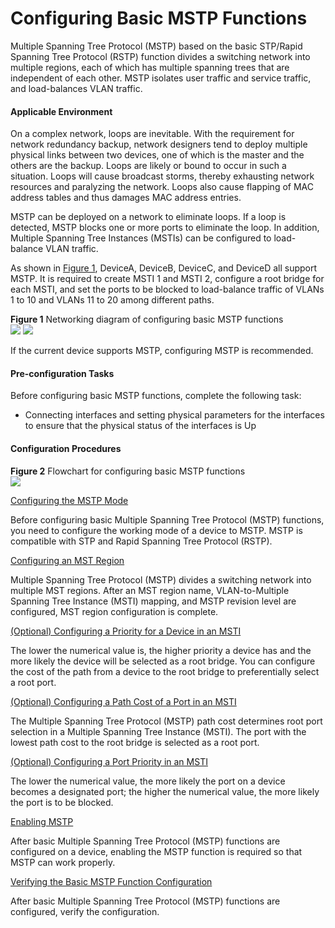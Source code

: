 Configuring Basic MSTP Functions
================================

Multiple Spanning Tree Protocol (MSTP) based on the basic STP/Rapid Spanning Tree Protocol (RSTP) function divides a switching network into multiple regions, each of which has multiple spanning trees that are independent of each other. MSTP isolates user traffic and service traffic, and load-balances VLAN traffic.

#### Applicable Environment

On a complex network, loops are inevitable. With the requirement for network redundancy backup, network designers tend to deploy multiple physical links between two devices, one of which is the master and the others are the backup. Loops are likely or bound to occur in such a situation. Loops will cause broadcast storms, thereby exhausting network resources and paralyzing the network. Loops also cause flapping of MAC address tables and thus damages MAC address entries.

MSTP can be deployed on a network to eliminate loops. If a loop is detected, MSTP blocks one or more ports to eliminate the loop. In addition, Multiple Spanning Tree Instances (MSTIs) can be configured to load-balance VLAN traffic.

As shown in [Figure 1](#EN-US_TASK_0172363607__fig_dc_vrp_mstp_cfg_0004_01), DeviceA, DeviceB, DeviceC, and DeviceD all support MSTP. It is required to create MSTI 1 and MSTI 2, configure a root bridge for each MSTI, and set the ports to be blocked to load-balance traffic of VLANs 1 to 10 and VLANs 11 to 20 among different paths.

**Figure 1** Networking diagram of configuring basic MSTP functions  
![](figure/en-us_image_0000002086841158.png)
![](../../../../public_sys-resources/note_3.0-en-us.png) 

If the current device supports MSTP, configuring MSTP is recommended.



#### Pre-configuration Tasks

Before configuring basic MSTP functions, complete the following task:

* Connecting interfaces and setting physical parameters for the interfaces to ensure that the physical status of the interfaces is Up


#### Configuration Procedures

**Figure 2** Flowchart for configuring basic MSTP functions  
![](figure/en-us_image_0190492331.png)


[Configuring the MSTP Mode](../../../../software/nev8r10_vrpv8r16/user/vrp/dc_vrp_mstp_cfg_0006.html)

Before configuring basic Multiple Spanning Tree Protocol (MSTP) functions, you need to configure the working mode of a device to MSTP. MSTP is compatible with STP and Rapid Spanning Tree Protocol (RSTP).

[Configuring an MST Region](../../../../software/nev8r10_vrpv8r16/user/vrp/dc_vrp_mstp_cfg_0007.html)

Multiple Spanning Tree Protocol (MSTP) divides a switching network into multiple MST regions. After an MST region name, VLAN-to-Multiple Spanning Tree Instance (MSTI) mapping, and MSTP revision level are configured, MST region configuration is complete.

[(Optional) Configuring a Priority for a Device in an MSTI](../../../../software/nev8r10_vrpv8r16/user/vrp/dc_vrp_mstp_cfg_0008.html)

The lower the numerical value is, the higher priority a device has and the more likely the device will be selected as a root bridge. You can configure the cost of the path from a device to the root bridge to preferentially select a root port.

[(Optional) Configuring a Path Cost of a Port in an MSTI](../../../../software/nev8r10_vrpv8r16/user/vrp/dc_vrp_mstp_cfg_0009.html)

The Multiple Spanning Tree Protocol (MSTP) path cost determines root port selection in a Multiple Spanning Tree Instance (MSTI). The port with the lowest path cost to the root bridge is selected as a root port.

[(Optional) Configuring a Port Priority in an MSTI](../../../../software/nev8r10_vrpv8r16/user/vrp/dc_vrp_mstp_cfg_0010.html)

The lower the numerical value, the more likely the port on a device becomes a designated port; the higher the numerical value, the more likely the port is to be blocked.

[Enabling MSTP](../../../../software/nev8r10_vrpv8r16/user/vrp/dc_vrp_mstp_cfg_0011.html)

After basic Multiple Spanning Tree Protocol (MSTP) functions are configured on a device, enabling the MSTP function is required so that MSTP can work properly.

[Verifying the Basic MSTP Function Configuration](../../../../software/nev8r10_vrpv8r16/user/vrp/dc_vrp_mstp_cfg_0012.html)

After basic Multiple Spanning Tree Protocol (MSTP) functions are configured, verify the configuration.